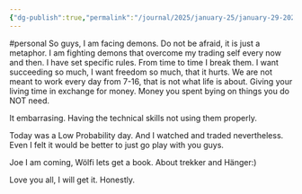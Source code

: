```yaml
---
{"dg-publish":true,"permalink":"/journal/2025/january-25/january-29-2025/","noteIcon":"","created":"2025-01-29T16:19:24.061+01:00"}
---
```


#personal 
So guys, I am facing demons. Do not be afraid, it is just a metaphor. I am fighting demons that overcome my trading self every now and then. 
I have set specific rules. From time to time I break them. I want succeeding so much, I want freedom so much, that it hurts. 
We are not meant to work every day from 7-16, that is not what life is about. Giving your living time in exchange for money. Money you spent bying on things you do NOT need. 

It embarrasing. Having the technical skills not using them properly. 

Today was a Low Probability day. And I watched and traded nevertheless. Even I felt it would be better to just go play with you guys.

Joe I am coming, Wölfi lets get a book. About trekker and Hänger:)

Love you all, I will get it. Honestly. 